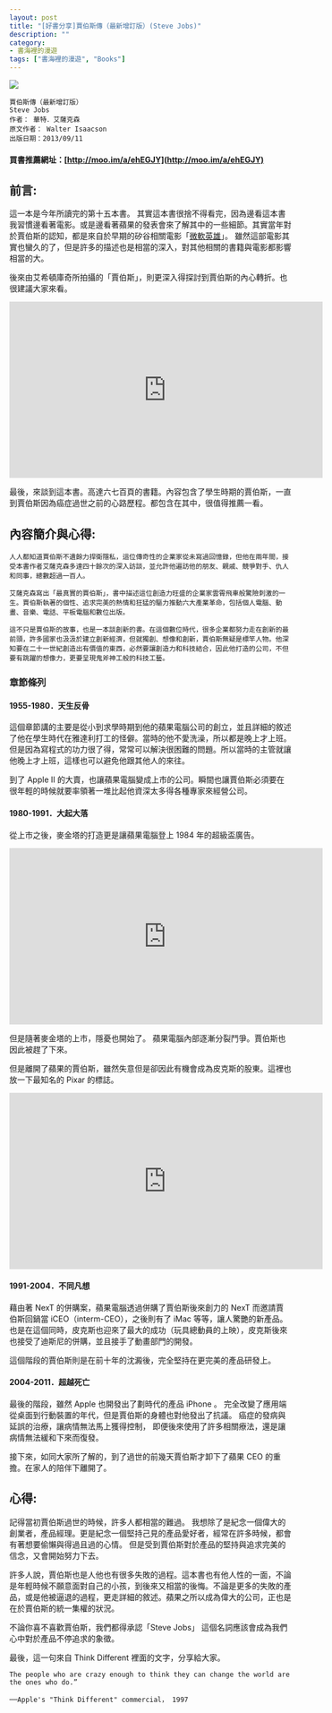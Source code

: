 ```yaml
---
layout: post
title: "[好書分享]賈伯斯傳（最新增訂版）(Steve Jobs)"
description: ""
category: 
- 書海裡的漫遊
tags: ["書海裡的漫遊", "Books"]
---
```


<div><a href="http://moo.im/a/ehEGJY" title="賈伯斯傳（最新增訂版）"><img src="https://cdn.readmoo.com/cover/po/kvomuzn_210x315.jpg?v=0"></a></div>


```
賈伯斯傳（最新增訂版）
Steve Jobs
作者： 華特．艾薩克森  
原文作者： Walter Isaacson  
出版日期：2013/09/11 
```

#### 買書推薦網址：[http://moo.im/a/ehEGJY](http://moo.im/a/ehEGJY)

## 前言:

這一本是今年所讀完的第十五本書。  其實這本書很捨不得看完，因為邊看這本書我習慣邊看著電影。或是邊看著蘋果的發表會來了解其中的一些細節。其實當年對於賈伯斯的認知，都是來自於早期的矽谷相關電影「[微軟英雄](https://zh.wikipedia.org/zh-tw/%E5%BE%AE%E8%BB%9F%E8%8B%B1%E9%9B%84)」。 雖然這部電影其實也蠻久的了，但是許多的描述也是相當的深入，對其他相關的書籍與電影都影響相當的大。

後來由艾希頓庫奇所拍攝的「賈伯斯」，則更深入得探討到賈伯斯的內心轉折。也很建議大家來看。

<iframe width="560" height="315" src="https://www.youtube.com/embed/SkjUi3z0IzI" frameborder="0" allow="accelerometer; autoplay; clipboard-write; encrypted-media; gyroscope; picture-in-picture" allowfullscreen></iframe>

最後，來談到這本書。高達六七百頁的書籍。內容包含了學生時期的賈伯斯，一直到賈伯斯因為癌症過世之前的心路歷程。都包含在其中，很值得推薦一看。




## 內容簡介與心得:

```
人人都知道賈伯斯不遺餘力捍衛隱私，這位傳奇性的企業家從未寫過回憶錄，但他在兩年間，接受本書作者艾薩克森多達四十餘次的深入訪談，並允許他遍訪他的朋友、親戚、競爭對手、仇人和同事，總數超過一百人。

艾薩克森寫出「最真實的賈伯斯」，書中描述這位創造力旺盛的企業家雲霄飛車般驚險刺激的一生。賈伯斯執著的個性、追求完美的熱情和狂猛的驅力推動六大產業革命，包括個人電腦、動畫、音樂、電話、平板電腦和數位出版。

這不只是賈伯斯的故事，也是一本談創新的書。在這個數位時代，很多企業都努力走在創新的最前頭，許多國家也汲汲於建立創新經濟，但就獨創、想像和創新，賈伯斯無疑是標竿人物。他深知要在二十一世紀創造出有價值的東西，必然要讓創造力和科技結合，因此他打造的公司，不但要有跳躍的想像力，更要呈現鬼斧神工般的科技工藝。
```

### 章節條列

#### 1955-1980．天生反骨

這個章節講的主要是從小到求學時期到他的蘋果電腦公司的創立，並且詳細的敘述了他在學生時代在雅達利打工的怪僻。當時的他不愛洗澡，所以都是晚上才上班。但是因為寫程式的功力很了得，常常可以解決很困難的問題。所以當時的主管就讓他晚上才上班，這樣也可以避免他跟其他人的來往。

到了 Apple II 的大賣，也讓蘋果電腦變成上市的公司。瞬間也讓賈伯斯必須要在很年輕的時候就要率領著一堆比起他資深太多得各種專家來經營公司。

####  1980-1991．大起大落

從上市之後，麥金塔的打造更是讓蘋果電腦登上 1984 年的超級盃廣告。

<iframe width="560" height="315" src="https://www.youtube.com/embed/VtvjbmoDx-I" frameborder="0" allow="accelerometer; autoplay; clipboard-write; encrypted-media; gyroscope; picture-in-picture" allowfullscreen></iframe>

但是隨著麥金塔的上市，隱憂也開始了。 蘋果電腦內部逐漸分裂鬥爭。賈伯斯也因此被趕了下來。 

但是離開了蘋果的賈伯斯，雖然失意但是卻因此有機會成為皮克斯的股東。這裡也放一下最知名的 Pixar 的標誌。

<iframe width="560" height="315" src="https://www.youtube.com/embed/50rAKjuTXbc" frameborder="0" allow="accelerometer; autoplay; clipboard-write; encrypted-media; gyroscope; picture-in-picture" allowfullscreen></iframe>


####  1991-2004．不同凡想

藉由著 NexT 的併購案，蘋果電腦透過併購了賈伯斯後來創力的 NexT 而邀請賈伯斯回鍋當 iCEO（interm-CEO），之後則有了 iMac 等等，讓人驚艷的新產品。 也是在這個同時，皮克斯也迎來了最大的成功（玩具總動員的上映），皮克斯後來也接受了迪斯尼的併購，並且接手了動畫部門的開發。

這個階段的賈伯斯則是在前十年的沈澱後，完全堅持在更完美的產品研發上。


####  2004-2011．超越死亡

最後的階段，雖然 Apple 也開發出了劃時代的產品 iPhone 。 完全改變了應用端從桌面到行動裝置的年代，但是賈伯斯的身體也對他發出了抗議。 癌症的發病與延誤的治療，讓病情無法馬上獲得控制， 即便後來使用了許多相關療法，還是讓病情無法緩和下來而復發。

接下來，如同大家所了解的，到了過世的前幾天賈伯斯才卸下了蘋果 CEO  的重擔。在家人的陪伴下離開了。

## 心得:



記得當初賈伯斯過世的時候，許多人都相當的難過。 我想除了是紀念一個偉大的創業者，產品經理。更是紀念一個堅持己見的產品愛好者，經常在許多時候，都會有著想要偷懶與得過且過的心情。 但是受到賈伯斯對於產品的堅持與追求完美的信念，又會開始努力下去。

許多人說，賈伯斯也是人他也有很多失敗的過程。這本書也有他人性的一面，不論是年輕時候不願意面對自己的小孩，到後來又相當的後悔。不論是更多的失敗的產品，或是他被逼退的過程，更走詳細的敘述。蘋果之所以成為偉大的公司，正也是在於賈伯斯的統一集權的狀況。 

不論你喜不喜歡賈伯斯，我們都得承認「Steve Jobs」 這個名詞應該會成為我們心中對於產品不停追求的象徵。

最後，這一句來自 Think Different 裡面的文字，分享給大家。



```
The people who are crazy enough to think they can change the world are the ones who do.”

──Apple's "Think Different" commercial， 1997
```
